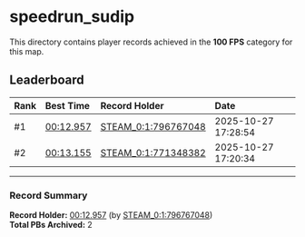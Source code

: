 # speedrun_sudip

This directory contains player records achieved in the **100 FPS** category for this map.

## Leaderboard

| Rank | Best Time | Record Holder | Date                |
| :--- | :-------- | :------------ | :------------------ |
| #1   | [00:12.957](./00012957_STEAM_0_1_796767048_20251027-172854.zip) | [STEAM_0:1:796767048](https://speedrun16.com/profile/STEAM_0:1:796767048)   | 2025-10-27 17:28:54 |
| #2   | [00:13.155](./00013155_STEAM_0_1_771348382_20251027-172034.zip) | [STEAM_0:1:771348382](https://speedrun16.com/profile/STEAM_0:1:771348382)   | 2025-10-27 17:20:34 |

---

### Record Summary
**Record Holder:** [00:12.957](./00012957_STEAM_0_1_796767048_20251027-172854.zip) (by [STEAM_0:1:796767048](https://speedrun16.com/profile/STEAM_0:1:796767048))  
**Total PBs Archived:** 2